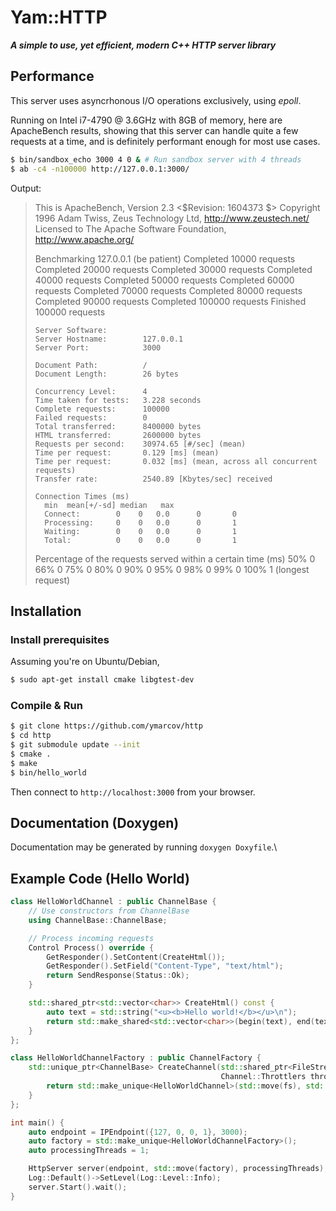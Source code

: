 # Yam::HTTP
***A simple to use, yet efficient, modern C++ HTTP server library***

## Performance
This server uses asyncrhonous I/O operations exclusively, using *epoll*.

Running on Intel i7-4790 @ 3.6GHz with 8GB of memory, here are ApacheBench results, showing that this server can handle quite a few requests at a time, and is definitely performant enough for most use cases.

```bash
$ bin/sandbox_echo 3000 4 0 & # Run sandbox server with 4 threads
$ ab -c4 -n100000 http://127.0.0.1:3000/
```

Output:

> This is ApacheBench, Version 2.3 <$Revision: 1604373 $>
> Copyright 1996 Adam Twiss, Zeus Technology Ltd, http://www.zeustech.net/
> Licensed to The Apache Software Foundation, http://www.apache.org/
> 
> Benchmarking 127.0.0.1 (be patient)
>     Completed 10000 requests
>     Completed 20000 requests
>     Completed 30000 requests
>     Completed 40000 requests
>     Completed 50000 requests
>     Completed 60000 requests
>     Completed 70000 requests
>     Completed 80000 requests
>     Completed 90000 requests
>     Completed 100000 requests
>     Finished  100000 requests
> 
>     Server Software:
>     Server Hostname:        127.0.0.1
>     Server Port:            3000
> 
>     Document Path:          /
>     Document Length:        26 bytes
> 
>     Concurrency Level:      4
>     Time taken for tests:   3.228 seconds
>     Complete requests:      100000
>     Failed requests:        0
>     Total transferred:      8400000 bytes
>     HTML transferred:       2600000 bytes
>     Requests per second:    30974.65 [#/sec] (mean)
>     Time per request:       0.129 [ms] (mean)
>     Time per request:       0.032 [ms] (mean, across all concurrent requests)
>     Transfer rate:          2540.89 [Kbytes/sec] received
> 
>     Connection Times (ms)
>       min  mean[+/-sd] median   max
>       Connect:        0    0   0.0      0       0
>       Processing:     0    0   0.0      0       1
>       Waiting:        0    0   0.0      0       1
>       Total:          0    0   0.0      0       1
> 
> Percentage of the requests served within a certain time (ms)
> 50%      0
> 66%      0
> 75%      0
> 80%      0
> 90%      0
> 95%      0
> 98%      0
> 99%      0
> 100%      1 (longest request)

## Installation
### Install prerequisites
Assuming you're on Ubuntu/Debian,

```bash
$ sudo apt-get install cmake libgtest-dev
```

### Compile & Run

```bash
$ git clone https://github.com/ymarcov/http
$ cd http
$ git submodule update --init
$ cmake .
$ make
$ bin/hello_world
```

Then connect to `http://localhost:3000` from your browser.

## Documentation (Doxygen)
Documentation may be generated by running ```doxygen Doxyfile```.\

## Example Code (Hello World)

```c++
class HelloWorldChannel : public ChannelBase {
    // Use constructors from ChannelBase
    using ChannelBase::ChannelBase;

    // Process incoming requests
    Control Process() override {
        GetResponder().SetContent(CreateHtml());
        GetResponder().SetField("Content-Type", "text/html");
        return SendResponse(Status::Ok);
    }

    std::shared_ptr<std::vector<char>> CreateHtml() const {
        auto text = std::string("<u><b>Hello world!</b></u>\n");
        return std::make_shared<std::vector<char>>(begin(text), end(text));
    }
};

class HelloWorldChannelFactory : public ChannelFactory {
    std::unique_ptr<ChannelBase> CreateChannel(std::shared_ptr<FileStream> fs,
                                               Channel::Throttlers throttlers) override {
        return std::make_unique<HelloWorldChannel>(std::move(fs), std::move(throttlers));
    }
};

int main() {
    auto endpoint = IPEndpoint({127, 0, 0, 1}, 3000);
    auto factory = std::make_unique<HelloWorldChannelFactory>();
    auto processingThreads = 1;

    HttpServer server(endpoint, std::move(factory), processingThreads);
    Log::Default()->SetLevel(Log::Level::Info);
    server.Start().wait();
}
```
